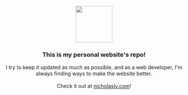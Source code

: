 <p align="center">
  <img src="public/assets/logo.png" width="100"></img>
</p>
<h3 align="center">This is my personal website's repo!</h3>
<p align="center">
  I try to keep it updated as much as possible, and as a web developer, I'm always finding ways to make the website better.
  </br><br/>
  Check it out at <a href="https://nicholasly.com/">nicholasly.com</a>!
</p>
